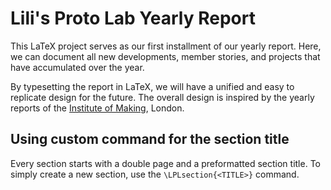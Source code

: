 # Lili's Proto Lab Yearly Report

This LaTeX project serves as our first installment of our yearly report. 
Here, we can document all new developments, member stories, and projects that have accumulated over the year.

By typesetting the report in LaTeX, we will have a unified and easy to replicate design for the future.
The overall design is inspired by the yearly reports of the [Institute of Making](https://www.instituteofmaking.org.uk/about), London.

## Using custom command for the section title
Every section starts with a double page and a preformatted section title. 
To simply create a new section, use the `\LPLsection{<TITLE>}` command.

